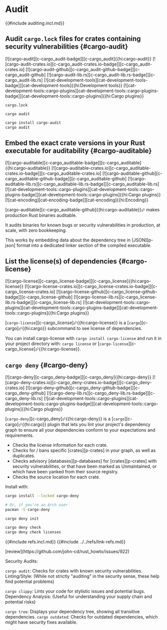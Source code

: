 # Audit

{{#include auditing.incl.md}}

## Audit `cargo.lock` files for crates containing security vulnerabilities {#cargo-audit}

[![cargo-audit][c-cargo_audit-badge]][c-cargo_audit]{{hi:cargo-audit}}
[![cargo-audit-crates.io][c-cargo_audit-crates.io-badge]][c-cargo_audit-crates.io]
[![cargo-audit-github][c-cargo_audit-github-badge]][c-cargo_audit-github]
[![cargo-audit-lib.rs][c-cargo_audit-lib.rs-badge]][c-cargo_audit-lib.rs]
[![cat-development-tools][cat-development-tools-badge]][cat-development-tools]{{hi:Development tools}} [![cat-development-tools::cargo-plugins][cat-development-tools::cargo-plugins-badge]][cat-development-tools::cargo-plugins]{{hi:Cargo plugins}}

`cargo.lock`

`cargo audit`

```sh
cargo install cargo-audit
cargo audit
```

## Embed the exact crate versions in your Rust executable for auditability {#cargo-auditable}

[![cargo-auditable][c-cargo_auditable-badge]][c-cargo_auditable]{{hi:cargo-auditable}}
[![cargo-auditable-crates.io][c-cargo_auditable-crates.io-badge]][c-cargo_auditable-crates.io]
[![cargo-auditable-github][c-cargo_auditable-github-badge]][c-cargo_auditable-github]
[![cargo-auditable-lib.rs][c-cargo_auditable-lib.rs-badge]][c-cargo_auditable-lib.rs]
[![cat-development-tools::cargo-plugins][cat-development-tools::cargo-plugins-badge]][cat-development-tools::cargo-plugins]{{hi:Cargo plugins}}
[![cat-encoding][cat-encoding-badge]][cat-encoding]{{hi:Encoding}}

[cargo-auditable][c-cargo_auditable-github]{{hi:cargo-auditable}}⮳ makes production Rust binaries auditable.

It audits binaries for known bugs or security vulnerabilities in production, at scale, with zero bookkeeping.

This works by embedding data about the dependency tree in [JSON][p-json] format into a dedicated linker section of the compiled executable.

## List the license(s) of dependencies {#cargo-license}

[![cargo-license][c-cargo_license-badge]][c-cargo_license]{{hi:cargo-license}}
[![cargo-license-crates.io][c-cargo_license-crates.io-badge]][c-cargo_license-crates.io]
[![cargo-license-github][c-cargo_license-github-badge]][c-cargo_license-github]
[![cargo-license-lib.rs][c-cargo_license-lib.rs-badge]][c-cargo_license-lib.rs]
[![cat-development-tools::cargo-plugins][cat-development-tools::cargo-plugins-badge]][cat-development-tools::cargo-plugins]{{hi:Cargo plugins}}

[`cargo-license`][c-cargo_license]⮳{{hi:cargo-license}} is a [`cargo`][c-cargo]⮳{{hi:cargo}} subcommand to see license of dependencies.

You can install cargo-license with `cargo install cargo-license` and run it in your project directory with: `cargo license` or [`cargo-license`][c-cargo_license]⮳{{hi:cargo-license}}.

## `cargo deny` {#cargo-deny}

[![cargo-deny][c-cargo_deny-badge]][c-cargo_deny]{{hi:cargo-deny}}
[![cargo-deny-crates.io][c-cargo_deny-crates.io-badge]][c-cargo_deny-crates.io]
[![cargo-deny-github][c-cargo_deny-github-badge]][c-cargo_deny-github]
[![cargo-deny-lib.rs][c-cargo_deny-lib.rs-badge]][c-cargo_deny-lib.rs]
[![cat-development-tools::cargo-plugins][cat-development-tools::cargo-plugins-badge]][cat-development-tools::cargo-plugins]{{hi:Cargo plugins}}

[`cargo-deny`][c-cargo_deny]⮳{{hi:cargo-deny}} is a [`cargo`][c-cargo]⮳{{hi:cargo}} plugin that lets you lint your project's dependency graph to ensure all your dependencies conform to your expectations and requirements.

- Checks the license information for each crate.
- Checks for / bans specific [crates][p-crates] in your graph, as well as duplicates.
- Checks advisory [databases][p-databases] for [crates][p-crates] with security vulnerabilities, or that have been marked as Unmaintained, or which have been yanked from their source registry.
- Checks the source location for each crate.

Install with:

```sh
cargo install --locked cargo-deny

# Or, if you're an Arch user
pacman -S cargo-deny
```

```sh
cargo deny init

cargo deny check
cargo deny check licenses
```

{{#include refs.incl.md}}
{{#include ../../refs/link-refs.md}}

<div class="hidden">
[review](https://github.com/john-cd/rust_howto/issues/922)

Security Audits:

`cargo audit`: Checks for crates with known security vulnerabilities.
Linting/Style: (While not strictly "auditing" in the security sense, these help find potential problems)

`cargo clippy`: Lints your code for stylistic issues and potential bugs.
Dependency Analysis: (Useful for understanding your supply chain and potential risks)

`cargo tree`: Displays your dependency tree, showing all transitive dependencies.
`cargo outdated`: Checks for outdated dependencies, which might have security fixes available.
</div>
